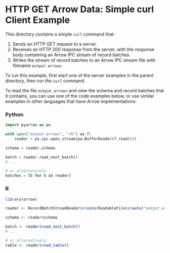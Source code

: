 <!---
  Licensed to the Apache Software Foundation (ASF) under one
  or more contributor license agreements.  See the NOTICE file
  distributed with this work for additional information
  regarding copyright ownership.  The ASF licenses this file
  to you under the Apache License, Version 2.0 (the
  "License"); you may not use this file except in compliance
  with the License.  You may obtain a copy of the License at

    http://www.apache.org/licenses/LICENSE-2.0

  Unless required by applicable law or agreed to in writing,
  software distributed under the License is distributed on an
  "AS IS" BASIS, WITHOUT WARRANTIES OR CONDITIONS OF ANY
  KIND, either express or implied.  See the License for the
  specific language governing permissions and limitations
  under the License.
-->

# HTTP GET Arrow Data: Simple curl Client Example

This directory contains a simple `curl` command that:
1. Sends an HTTP GET request to a server.
2. Receives an HTTP 200 response from the server, with the response body containing an Arrow IPC stream of record batches.
3. Writes the stream of record batches to an Arrow IPC stream file with filename `output.arrows`.

To run this example, first start one of the server examples in the parent directory, then run the `curl` command.

To read the file `output.arrows` and view the schema and record batches that it contains, you can use one of the code examples below, or use similar examples in other languages that have Arrow implementations:

### Python

```py
import pyarrow as pa

with open("output.arrows", "rb") as f:
    reader = pa.ipc.open_stream(pa.BufferReader(f.read()))

schema = reader.schema

batch = reader.read_next_batch()
# ...

# or alternatively:
batches = [b for b in reader]
```

### R

```r
library(arrow)

reader <- RecordBatchStreamReader$create(ReadableFile$create("output.arrows"))

schema <- reader$schema

batch <- reader$read_next_batch()
# ...

# or alternatively:
table <- reader$read_table()
```
